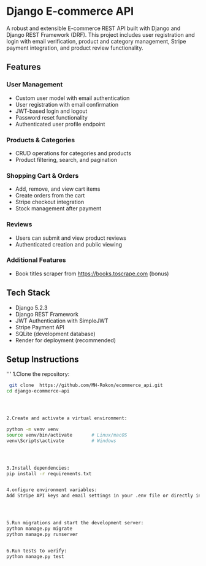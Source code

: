 # Django E-commerce API

A robust and extensible E-commerce REST API built with Django and Django REST Framework (DRF). This project includes user registration and login with email verification, product and category management, Stripe payment integration, and product review functionality.

## Features

### User Management
- Custom user model with email authentication
- User registration with email confirmation
- JWT-based login and logout
- Password reset functionality
- Authenticated user profile endpoint

### Products & Categories
- CRUD operations for categories and products
- Product filtering, search, and pagination

### Shopping Cart & Orders
- Add, remove, and view cart items
- Create orders from the cart
- Stripe checkout integration
- Stock management after payment

### Reviews
- Users can submit and view product reviews
- Authenticated creation and public viewing

### Additional Features
- Book titles scraper from https://books.toscrape.com (bonus)

## Tech Stack
- Django 5.2.3
- Django REST Framework
- JWT Authentication with SimpleJWT
- Stripe Payment API
- SQLite (development database)
- Render for deployment (recommended)



## Setup Instructions
'''
1.Clone the repository:

   ```bash
    git clone  https://github.com/MH-Rokon/ecommerce_api.git
   cd django-ecommerce-api




2.Create and activate a virtual environment:

python -m venv venv
source venv/bin/activate       # Linux/macOS
venv\Scripts\activate          # Windows




3.Install dependencies:
pip install -r requirements.txt


4.onfigure environment variables:
Add Stripe API keys and email settings in your .env file or directly in settings.py




5.Run migrations and start the development server:
python manage.py migrate
python manage.py runserver


6.Run tests to verify:
python manage.py test